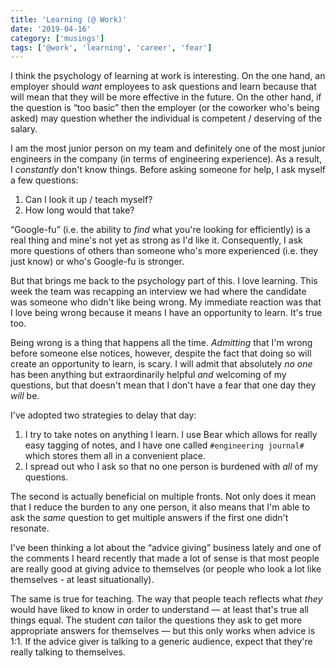 ```yaml
---
title: 'Learning (@ Work)'
date: '2019-04-16'
category: ['musings']
tags: ['@work', 'learning', 'career', 'fear']
---
```


I think the psychology of learning at work is interesting. On the one hand, an employer should _want_ employees to ask questions and learn because that will mean that they will be more effective in the future. On the other hand, if the question is “too basic” then the employer (or the coworker who's being asked) may question whether the individual is competent / deserving of the salary.

I am the most junior person on my team and definitely one of the most junior engineers in the company (in terms of engineering experience). As a result, I _constantly_ don't know things. Before asking someone for help, I ask myself a few questions:

1. Can I look it up / teach myself?
2. How long would that take?

“Google-fu” (i.e. the ability to _find_ what you're looking for efficiently) is a real thing and mine's not yet as strong as I'd like it. Consequently, I ask more questions of others than someone who's more experienced (i.e. they just know) or who's Google-fu is stronger.

But that brings me back to the psychology part of this. I love learning. This week the team was recapping an interview we had where the candidate was someone who didn't like being wrong. My immediate reaction was that I love being wrong because it means I have an opportunity to learn. It's true too.

Being wrong is a thing that happens all the time. _Admitting_ that I'm wrong before someone else notices, however, despite the fact that doing so will create an opportunity to learn, is scary. I will admit that absolutely _no one_ has been anything but extraordinarily helpful _and_ welcoming of my questions, but that doesn't mean that I don't have a fear that one day they _will_ be.

I've adopted two strategies to delay that day:

1. I try to take notes on anything I learn. I use Bear which allows for really easy tagging of notes, and I have one called `#engineering journal#` which stores them all in a convenient place.
2. I spread out who I ask so that no one person is burdened with _all_ of my questions.

The second is actually beneficial on multiple fronts. Not only does it mean that I reduce the burden to any one person, it also means that I'm able to ask the _same_ question to get multiple answers if the first one didn't resonate.

I've been thinking a lot about the “advice giving” business lately and one of the comments I heard recently that made a lot of sense is that most people are really good at giving advice to themselves (or people who look a lot like themselves - at least situationally).

The same is true for teaching. The way that people teach reflects what _they_ would have liked to know in order to understand — at least that's true all things equal. The student _can_ tailor the questions they ask to get more appropriate answers for themselves — but this only works when advice is 1:1. If the advice giver is talking to a generic audience, expect that they're really talking to themselves.
